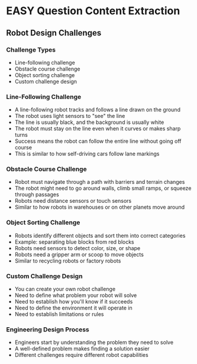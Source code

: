 # EASY Question Content Extraction

## Robot Design Challenges

### Challenge Types
- Line-following challenge
- Obstacle course challenge
- Object sorting challenge
- Custom challenge design

### Line-Following Challenge
- A line-following robot tracks and follows a line drawn on the ground
- The robot uses light sensors to "see" the line
- The line is usually black, and the background is usually white
- The robot must stay on the line even when it curves or makes sharp turns
- Success means the robot can follow the entire line without going off course
- This is similar to how self-driving cars follow lane markings

### Obstacle Course Challenge
- Robot must navigate through a path with barriers and terrain changes
- The robot might need to go around walls, climb small ramps, or squeeze through passages
- Robots need distance sensors or touch sensors
- Similar to how robots in warehouses or on other planets move around

### Object Sorting Challenge
- Robots identify different objects and sort them into correct categories
- Example: separating blue blocks from red blocks
- Robots need sensors to detect color, size, or shape
- Robots need a gripper arm or scoop to move objects
- Similar to recycling robots or factory robots

### Custom Challenge Design
- You can create your own robot challenge
- Need to define what problem your robot will solve
- Need to establish how you'll know if it succeeds
- Need to define the environment it will operate in
- Need to establish limitations or rules

### Engineering Design Process
- Engineers start by understanding the problem they need to solve
- A well-defined problem makes finding a solution easier
- Different challenges require different robot capabilities